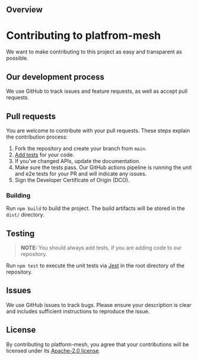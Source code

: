 ## Overview

# Contributing to platfrom-mesh

We want to make contributing to this project as easy and transparent as possible.

## Our development process

We use GitHub to track issues and feature requests, as well as accept pull requests.

## Pull requests

You are welcome to contribute with your pull requests. These steps explain the contribution process:

1. Fork the repository and create your branch from `main`.
1. [Add tests](#testing) for your code.
1. If you've changed APIs, update the documentation.
1. Make sure the tests pass. Our GitHub actions pipeline is running the unit and e2e tests for your PR and will indicate any issues.
1. Sign the Developer Certificate of Origin (DCO).

### Building

Run `npm build` to build the project.
The build artifacts will be stored in the `dist/` directory.

## Testing

> **NOTE:** You should always add tests, if you are adding code to our repository.

Run `npm test` to execute the unit tests via [Jest](https://jestjs.io/) in the root directory of the repository.

## Issues

We use GitHub issues to track bugs. Please ensure your description is
clear and includes sufficient instructions to reproduce the issue.

## License

By contributing to platform-mesh, you agree that your contributions will be licensed
under its [Apache-2.0 license](LICENSES).
